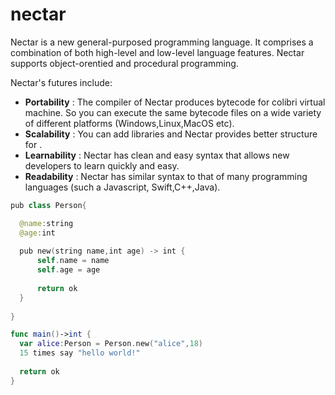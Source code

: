 # nectar

Nectar is a new general-purposed programming language. It comprises a combination of both high-level and low-level language features. Nectar supports object-orentied and procedural programming.

Nectar's futures include:
* **Portability** : The compiler of Nectar produces bytecode for colibri virtual machine. So you can execute the same bytecode
files on a wide variety of different platforms (Windows,Linux,MacOS etc).
* **Scalability** : You can add libraries and Nectar provides better structure for .
* **Learnability** : Nectar has clean and easy syntax that allows new developers to learn quickly and easy.
* **Readability** : Nectar has similar syntax to that of many programming languages (such a Javascript, Swift,C++,Java).


```swift
pub class Person{

  @name:string
  @age:int
  
  pub new(string name,int age) -> int {
      self.name = name
      self.age = age
      
      return ok
  }
  
}

func main()->int {
  var alice:Person = Person.new("alice",18)
  15 times say "hello world!"
  
  return ok
}
```
